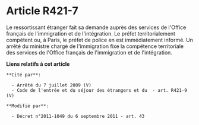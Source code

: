 # Article R421-7

Le ressortissant étranger fait sa demande auprès des services de l'Office français de l'immigration et de l'intégration. Le
préfet territorialement compétent ou, à Paris, le préfet de police en est immédiatement informé. Un arrêté du ministre chargé
de l'immigration fixe la compétence territoriale des services de l'Office français de l'immigration et de l'intégration.

**Liens relatifs à cet article**

	**Cité par**:

	  - Arrêté du 7 juillet 2009 (V)
	  - Code de l'entrée et du séjour des étrangers et du  - art. R421-9 (V)

	**Modifié par**:

	  - Décret n°2011-1049 du 6 septembre 2011 - art. 43
